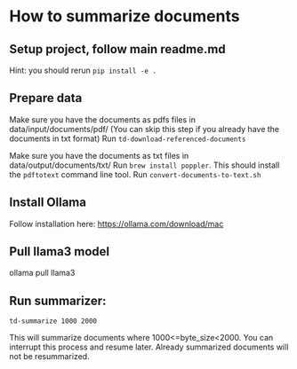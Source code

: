 # How to summarize documents

## Setup project, follow main readme.md

Hint: you should rerun `pip install -e .`

## Prepare data

Make sure you have the documents as pdfs files in data/input/documents/pdf/
(You can skip this step if you already have the documents in txt format)
Run `td-download-referenced-documents`

Make sure you have the documents as txt files in data/output/documents/txt/
Run `brew install poppler`. This should install the `pdftotext` command line tool.
Run `convert-documents-to-text.sh`

## Install Ollama

Follow installation here: https://ollama.com/download/mac

## Pull llama3 model

ollama pull llama3

## Run summarizer:

`td-summarize 1000 2000`

This will summarize documents where 1000<=byte_size<2000.
You can interrupt this process and resume later. Already summarized documents will not be resummarized.